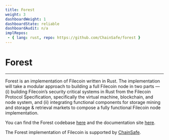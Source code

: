 ```yaml
---
title: Forest 
weight: 3
dashboardWeight: 1
dashboardState: reliable
dashboardAudit: n/a
implRepos:
 - { lang: rust, repo: https://github.com/ChainSafe/forest }
---
```


# Forest
---

Forest is an implementation of Filecoin written in Rust. The implementation will take a modular approach to building a full Filecoin node in two parts — (i) building Filecoin’s security critical systems in Rust from the Filecoin Protocol Specification, specifically the virtual machine, blockchain, and node system, and (ii) integrating functional components for storage mining and storage & retrieval markets to compose a fully functional Filecoin node implementation.

You can find the Forest codebase [here](https://github.com/ChainSafe/forest) and the documentation site [here](https://chainsafe.github.io/forest/).

The Forest implementation of Filecoin is supported by [ChainSafe](https://chainsafe.io/).